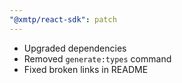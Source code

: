 ```yaml
---
"@xmtp/react-sdk": patch
---
```


- Upgraded dependencies
- Removed `generate:types` command
- Fixed broken links in README
